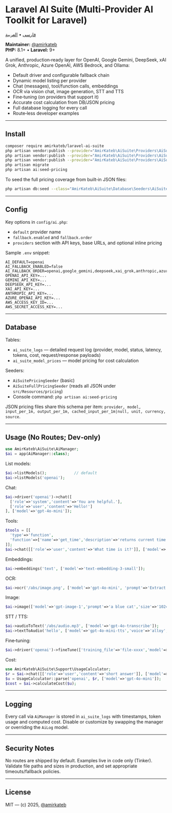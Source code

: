 # Laravel AI Suite (Multi‑Provider AI Toolkit for Laravel)

[فارسی](README.md) • [العربية](README.ar.md)

**Maintainer:** [@amirkateb](https://github.com/amirkateb)  
**PHP:** 8.1+ • **Laravel:** 9+

A unified, production‑ready layer for OpenAI, Google Gemini, DeepSeek, xAI Grok, Anthropic, Azure OpenAI, AWS Bedrock, and Ollama:
- Default driver and configurable fallback chain
- Dynamic model listing per provider
- Chat (messages), tool/function calls, embeddings
- OCR via vision chat, image generation, STT and TTS
- Fine‑tuning (on providers that support it)
- Accurate cost calculation from DB/JSON pricing
- Full database logging for every call
- Route‑less developer examples

---

## Install

```bash
composer require amirkateb/laravel-ai-suite
php artisan vendor:publish --provider="AmirKateb\AiSuite\Providers\AiSuiteServiceProvider" --tag=config
php artisan vendor:publish --provider="AmirKateb\AiSuite\Providers\AiSuiteServiceProvider" --tag=migrations
php artisan vendor:publish --provider="AmirKateb\AiSuite\Providers\AiSuiteServiceProvider" --tag=seeders
php artisan migrate
php artisan ai:seed-pricing
```

To seed the full pricing coverage from built‑in JSON files:
```bash
php artisan db:seed --class="AmirKateb\AiSuite\Database\Seeders\AiSuiteFullPricingSeeder"
```

---

## Config

Key options in `config/ai.php`:
- `default` provider name
- `fallback.enabled` and `fallback.order`
- `providers` section with API keys, base URLs, and optional inline pricing

Sample `.env` snippet:
```
AI_DEFAULT=openai
AI_FALLBACK_ENABLED=false
AI_FALLBACK_ORDER=openai,google_gemini,deepseek,xai_grok,anthropic,azure_openai,aws_bedrock,ollama
OPENAI_API_KEY=...
GEMINI_API_KEY=...
DEEPSEEK_API_KEY=...
XAI_API_KEY=...
ANTHROPIC_API_KEY=...
AZURE_OPENAI_API_KEY=...
AWS_ACCESS_KEY_ID=...
AWS_SECRET_ACCESS_KEY=...
```

---

## Database

Tables:
- `ai_suite_logs` — detailed request log (provider, model, status, latency, tokens, cost, request/response payloads)
- `ai_suite_model_prices` — model pricing for cost calculation

Seeders:
- `AiSuitePricingSeeder` (basic)
- `AiSuiteFullPricingSeeder` (reads all JSON under `src/Resources/pricing`)
- Console command: `php artisan ai:seed-pricing`

JSON pricing files share this schema per item:
`provider, model, input_per_1m, output_per_1m, cached_input_per_1m|null, unit, currency, source`.

---

## Usage (No Routes; Dev‑only)

```php
use AmirKateb\AiSuite\AiManager;
$ai = app(AiManager::class);
```

List models:
```php
$ai->listModels();            // default
$ai->listModels('openai');
```

Chat:
```php
$ai->driver('openai')->chat([
  ['role'=>'system','content'=>'You are helpful.'],
  ['role'=>'user','content'=>'Hello!']
], ['model'=>'gpt-4o-mini']);
```

Tools:
```php
$tools = [[
  'type'=>'function',
  'function'=>['name'=>'get_time','description'=>'returns current time','parameters'=>['type'=>'object','properties'=>[]]]
]];
$ai->chat([['role'=>'user','content'=>'What time is it?']], ['model'=>'gpt-4o','tools'=>$tools]);
```

Embeddings:
```php
$ai->embeddings('text', ['model'=>'text-embedding-3-small']);
```

OCR:
```php
$ai->ocr('/abs/image.png', ['model'=>'gpt-4o-mini', 'prompt'=>'Extract text']);
```

Image:
```php
$ai->image(['model'=>'gpt-image-1','prompt'=>'a blue cat','size'=>'1024x1024','n'=>1]);
```

STT / TTS:
```php
$ai->audioToText('/abs/audio.mp3', ['model'=>'gpt-4o-transcribe']);
$ai->textToAudio('hello', ['model'=>'gpt-4o-mini-tts','voice'=>'alloy','format'=>'mp3']);
```

Fine‑tuning:
```php
$ai->driver('openai')->fineTune(['training_file'=>'file-xxxx','model'=>'gpt-4o-mini']);
```

Cost:
```php
use AmirKateb\AiSuite\Support\UsageCalculator;
$r = $ai->chat([['role'=>'user','content'=>'short answer']], ['model'=>'gpt-4o-mini']);
$u = UsageCalculator::parse('openai', $r, ['model'=>'gpt-4o-mini']);
$cost = $ai->calculateCost($u);
```

---

## Logging

Every call via `AiManager` is stored in `ai_suite_logs` with timestamps, token usage and computed cost. Disable or customize by swapping the manager or overriding the `AiLog` model.

---

## Security Notes

No routes are shipped by default. Examples live in code only (Tinker). Validate file paths and sizes in production, and set appropriate timeouts/fallback policies.

---

## License

MIT — (c) 2025, [@amirkateb](https://github.com/amirkateb)